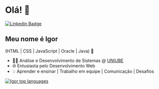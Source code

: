 <h1>Olá! 👋</h1>

[![Linkedin Badge](https://img.shields.io/badge/-LinkedIn-6633cc?style=flat-square&logo=Linkedin&logoColor=white&link=https://www.linkedin.com/in/igordossantosamaral/)](https://www.linkedin.com/in/igordossantosamaral/)

## Meu nome é Igor
(HTML | CSS | JavaScript | Oracle | Java) 🚀
- 👨‍💻 Análise e Desenvolvimento de Sistemas @ [UNIUBE](https://www.uniube.br/)
- 🌐 Entusiasta pelo Desenvolvimento Web
- 💡 Aprender e ensinar | Trabalho em equipe | Comunicação | Desafios

<div align="left">
  
[![Igor top languages](https://github-readme-stats.vercel.app/api/top-langs/?username=IgorSantosAmaral&theme=blue-white)](https://github.com/anuraghazra/github-readme-stats)
  
 </div>

